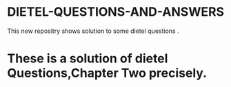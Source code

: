 # DIETEL-QUESTIONS-AND-ANSWERS
This new repositry shows solution to some dietel questions .
# These is a solution of dietel Questions,Chapter Two precisely.
